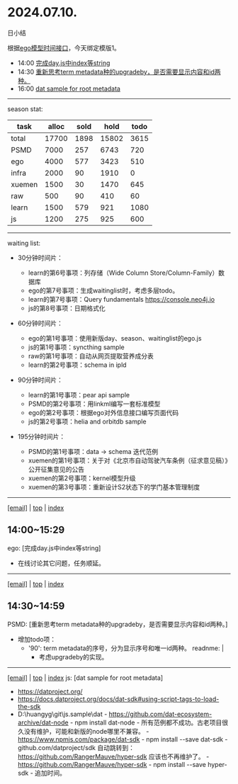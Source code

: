 # 2024.07.10.
日小结  

<a id="top"></a>
根据[ego模型时间接口](https://gitee.com/hyg/blog/blob/master/timeflow.md)，今天绑定模版1。

<a id="index"></a>
- 14:00	[完成day.js中index等string](#20240710140000)  
- 14:30	[重新思考term metadata种的upgradeby，是否需要显示内容和id两种。](#20240710143000)  
- 16:00	[dat sample for root metadata](#20240710160000)  

---
season stat:

| task | alloc | sold | hold | todo |
| --- | --- | --- | --- | --- |
| total | 17700 | 1898 | 15802 | 3615 |
| PSMD | 7000 | 257 | 6743 | 720 |
| ego | 4000 | 577 | 3423 | 510 |
| infra | 2000 | 90 | 1910 | 0 |
| xuemen | 1500 | 30 | 1470 | 645 |
| raw | 500 | 90 | 410 | 60 |
| learn | 1500 | 579 | 921 | 1080 |
| js | 1200 | 275 | 925 | 600 |

---

waiting list:


- 30分钟时间片：
  - learn的第6号事项：列存储（Wide Column Store/Column-Family）数据库
  - ego的第7号事项：生成waitinglist时，考虑多层todo。
  - learn的第7号事项：Query fundamentals https://console.neo4j.io
  - js的第8号事项：日期格式化

- 60分钟时间片：
  - ego的第1号事项：使用新版day、season、waitinglist的ego.js
  - js的第1号事项：syncthing sample
  - raw的第1号事项：自动从网页提取营养成分表
  - learn的第2号事项：schema in ipld

- 90分钟时间片：
  - learn的第1号事项：pear api sample
  - PSMD的第2号事项：用linkml编写一套标准模型
  - ego的第2号事项：根据ego对外信息接口编写页面代码
  - js的第2号事项：helia and orbitdb sample

- 195分钟时间片：
  - PSMD的第1号事项：data -> schema 迭代范例
  - xuemen的第1号事项：关于对《北京市自动驾驶汽车条例（征求意见稿）》公开征集意见的公告
  - xuemen的第2号事项：kernel模型升级
  - xuemen的第3号事项：重新设计S2状态下的学门基本管理制度

---

<a href="mailto:huangyg@mars22.com?subject=关于2024.07.10.[完成day.js中index等string]任务&body=日期: 20240710%0D%0A序号: 0%0D%0A手稿:../../draft/2024/07/20240710140000.md%0D%0A---请勿修改邮件主题及以上内容 从下一行开始写您的想法---%0D%0A">[email]</a> | [top](#top) | [index](#index)
<a id="20240710140000"></a>
## 14:00~15:29
ego: [完成day.js中index等string]

- 在线讨论其它问题，任务顺延。

---

<a href="mailto:huangyg@mars22.com?subject=关于2024.07.10.[重新思考term metadata种的upgradeby，是否需要显示内容和id两种。]任务&body=日期: 20240710%0D%0A序号: 1%0D%0A手稿:../../draft/2024/07/20240710143000.md%0D%0A---请勿修改邮件主题及以上内容 从下一行开始写您的想法---%0D%0A">[email]</a> | [top](#top) | [index](#index)
<a id="20240710143000"></a>
## 14:30~14:59
PSMD: [重新思考term metadata种的upgradeby，是否需要显示内容和id两种。]

- 增加todo项：
    - '90': term metadata的序号，分为显示序号和唯一id两种。
      readnme: |
        - 考虑upgradeby的实现。

---

<a href="mailto:huangyg@mars22.com?subject=关于2024.07.10.[dat sample for root metadata]任务&body=日期: 20240710%0D%0A序号: 2%0D%0A手稿:../../draft/2024/07/20240710160000.md%0D%0A---请勿修改邮件主题及以上内容 从下一行开始写您的想法---%0D%0A">[email]</a> | [top](#top) | [index](#index)
<a id="20240710160000"></a>
js: [dat sample for root metadata]

- https://datproject.org/
- https://docs.datproject.org/docs/dat-sdk#using-script-tags-to-load-the-sdk
- D:\huangyg\git\js.sample\dat
      - https://github.com/dat-ecosystem-archive/dat-node
            - npm install dat-node
            - 所有范例都不成功。古老项目很久没有维护，可能和新版的node哪里不兼容。
      - https://www.npmjs.com/package/dat-sdk
            - npm install --save dat-sdk
            - github.com/datproject/sdk 自动跳转到： https://github.com/RangerMauve/hyper-sdk 应该也不再维护了。
      - https://github.com/RangerMauve/hyper-sdk
            - npm install --save hyper-sdk
            - 追加时间。
